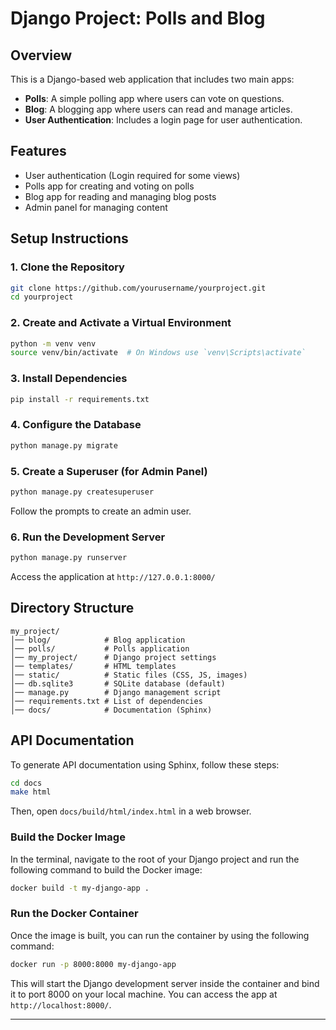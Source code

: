 # Django Project: Polls and Blog

## Overview
This is a Django-based web application that includes two main apps:
- **Polls**: A simple polling app where users can vote on questions.
- **Blog**: A blogging app where users can read and manage articles.
- **User Authentication**: Includes a login page for user authentication.

## Features
- User authentication (Login required for some views)
- Polls app for creating and voting on polls
- Blog app for reading and managing blog posts
- Admin panel for managing content

## Setup Instructions
### 1. Clone the Repository
```sh
git clone https://github.com/yourusername/yourproject.git
cd yourproject
```

### 2. Create and Activate a Virtual Environment
```sh
python -m venv venv
source venv/bin/activate  # On Windows use `venv\Scripts\activate`
```

### 3. Install Dependencies
```sh
pip install -r requirements.txt
```

### 4. Configure the Database
```sh
python manage.py migrate
```

### 5. Create a Superuser (for Admin Panel)
```sh
python manage.py createsuperuser
```
Follow the prompts to create an admin user.

### 6. Run the Development Server
```sh
python manage.py runserver
```
Access the application at `http://127.0.0.1:8000/`

## Directory Structure
```
my_project/
│── blog/            # Blog application
│── polls/           # Polls application
│── my_project/      # Django project settings
│── templates/       # HTML templates
│── static/          # Static files (CSS, JS, images)
│── db.sqlite3       # SQLite database (default)
│── manage.py        # Django management script
│── requirements.txt # List of dependencies
│── docs/            # Documentation (Sphinx)
```

## API Documentation
To generate API documentation using Sphinx, follow these steps:
```sh
cd docs
make html
```
Then, open `docs/build/html/index.html` in a web browser.



### **Build the Docker Image**

In the terminal, navigate to the root of your Django project and run the following command to build the Docker image:

```sh
docker build -t my-django-app .
```

### **Run the Docker Container**

Once the image is built, you can run the container by using the following command:

```sh
docker run -p 8000:8000 my-django-app
```

This will start the Django development server inside the container and bind it to port 8000 on your local machine. You can access the app at `http://localhost:8000/`.

---